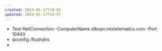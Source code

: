 ```yaml
---
created: 2024-01-17T10:56
updated: 2024-01-17T10:57
---
```

- Test-NetConnection -ComputerName stbvpn.mixtelematics.com -Port 10443
- ipconfig /flushdns
- 
